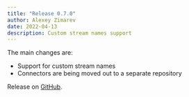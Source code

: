 ```yaml
---
title: "Release 0.7.0"
author: Alexey Zimarev
date: 2022-04-13
description: Custom stream names support
---
```


The main changes are:
- Support for custom stream names
- Connectors are being moved out to a separate repository

Release on [GitHub](https://github.com/Eventuous/eventuous/releases/tag/0.7.0).
